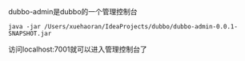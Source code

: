 dubbo-admin是dubbo的一个管理控制台

```shell
java -jar /Users/xuehaoran/IdeaProjects/dubbo/dubbo-admin-0.0.1-SNAPSHOT.jar 

```

访问localhost:7001就可以进入管理控制台了

